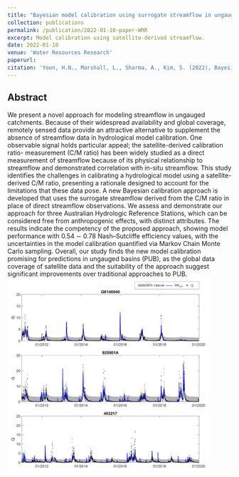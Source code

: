 ```yaml
---
title: "Bayesian model calibration using surrogate streamflow in ungauged catchments"
collection: publications
permalink: /publication/2022-01-10-paper-WRR
excerpt: Model calibration using satellite-derived streamflow.
date: 2022-01-10
venue: 'Water Resources Research'
paperurl: 
citation: 'Yoon, H.N., Marshall, L., Sharma, A., Kim, S. (2022), Bayesian model calibration using surrogate streamflow in ungauged catchments, <i>Water Resources Research</i>, 58(1), e2021WR031287'
---
```

## Abstract
We present a novel approach for modeling streamflow in ungauged catchments. Because of their widespread availability and global coverage, remotely sensed data provide an attractive alternative to supplement the absence of streamflow data in hydrological model calibration. One observable signal holds particular appeal; the satellite-derived calibration ratio- measurement (C/M ratio) has been widely studied as a direct measurement of streamflow because of its physical relationship to streamflow and demonstrated correlation with in-situ streamflow. This study identifies the challenges in calibrating a hydrological model using a satellite-derived C/M ratio, presenting a rationale designed to account for the limitations that these data pose. A new Bayesian calibration approach is developed that uses the surrogate streamflow derived from the C/M ratio in place of direct streamflow observations. We assess and demonstrate our approach for three Australian Hydrologic Reference Stations, which can be considered free from anthropogenic effects, with distinct attributes. The results indicate the competency of the proposed approach, showing model performance with 0.54 ∼ 0.78 Nash–Sutcliffe efficiency values, with the uncertainties in the model calibration quantified via Markov Chain Monte Carlo sampling. Overall, our study finds the new model calibration promising for predictions in ungauged basins (PUB), as the global data coverage of satellite data and the suitability of the approach suggest significant improvements over traditional approaches to PUB.
<br/><img src='/images/2021_WRR_MC.png' width="90%" height="90%">